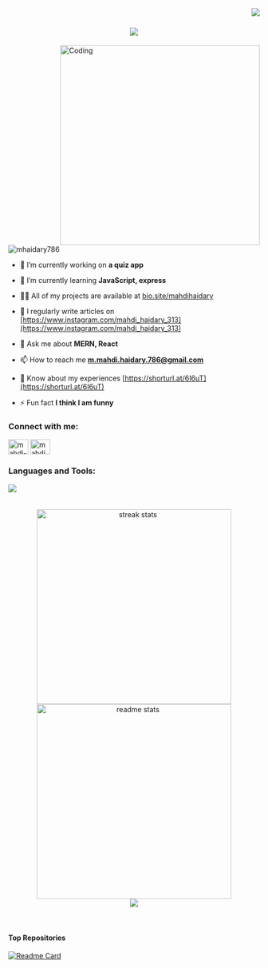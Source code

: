 
 <!--  ![MasterHead](https://1.bp.blogspot.com/-7A4WynwLsMw/XbBpCXG8fHI/AAAAAAAAMt4/uOa1bpLskYgrwGbllhSu2SDj_Mig8SXJQCLcBGAsYHQ/s1600/2000_600px.gif) -->

<!-- <h1 align="center">Hi 👋, I'm Mahdi Haidary</h1> -->
<!-- <h3 align="center">A passionate frontend developer from Afghanistan based in Germany</h3> -->

<img align="right" src="https://visitor-badge.laobi.icu/badge?page_id=mhaidary786.mhaidary786" />

<h1 align="center">
    <img src="https://readme-typing-svg.herokuapp.com/?font=Righteous&size=35&center=true&vCenter=true&width=500&height=70&duration=4000&lines=Hi+There!+👋;+I'm+Mahdi+Haidary!;" />
</h1>



<img align="right" alt="Coding" width="400" src="https://granroyalleigarape.com.br/wp-content/uploads/2021/05/programmer.gif">


<p align="left"> <img src="https://komarev.com/ghpvc/?username=mhaidary786&label=Profile%20views&color=0e75b6&style=flat" alt="mhaidary786" /> </p>

- 🔭 I’m currently working on **a quiz app**

- 🌱 I’m currently learning **JavaScript, express**

- 👨‍💻 All of my projects are available at [bio.site/mahdihaidary](bio.site/mahdihaidary)

- 📝 I regularly write articles on [https://www.instagram.com/mahdi_haidary_313](https://www.instagram.com/mahdi_haidary_313)

- 💬 Ask me about **MERN, React**

- 📫 How to reach me **m.mahdi.haidary.786@gmail.com**

- 📄 Know about my experiences [https://shorturl.at/6I6uT](https://shorturl.at/6I6uT)

- ⚡ Fun fact **I think I am funny**

<h3 align="left">Connect with me:</h3>
<p align="left">
<a href="https://linkedin.com/in/mahdi-haidary-mh313" target="blank"><img align="center" src="https://raw.githubusercontent.com/rahuldkjain/github-profile-readme-generator/master/src/images/icons/Social/linked-in-alt.svg" alt="mahdi-haidary-mh313" height="30" width="40" /></a>
<a href="https://instagram.com/mahdi_haidary_313" target="blank"><img align="center" src="https://raw.githubusercontent.com/rahuldkjain/github-profile-readme-generator/master/src/images/icons/Social/instagram.svg" alt="mahdi_haidary_313" height="30" width="40" /></a>
</p>

<h3 align="left">Languages and Tools:</h3>
<div align="left">
    <img src="https://skillicons.dev/icons?i=javascript,react,nodejs,express,mongodb,bootstrap,html,css,vscode,github,figma,tailwind,git" />
</div>

<br />
<br />

<div align=center>
  <img width=390 src="https://github-readme-streak-stats-salesp07.vercel.app/?user=mhaidary786&count_private=true&theme=react&border_radius=10" alt="streak stats"/>
  <img width=390 src="https://github-readme-stats-salesp07.vercel.app/api?username=mhaidary786&count_private=true&show_icons=true&theme=react&rank_icon=github&border_radius=10" alt="readme stats" />
  <br/>
 <img align="center" src="https://github-readme-stats.vercel.app/api/top-langs/?username=mhaidary786&layout=compact&theme=react&hide_border=true&border_radius=10&size_weight=0.5&count_weight=0.5" />

 <!--
  <img width=325 align="center" src="https://github-readme-stats-mhaidary786.vercel.app/api/top-langs/?username=mhaidary786&hide=HTML&langs_count=8&layout=compact&theme=react&border_radius=10&size_weight=0.5&count_weight=0.5&exclude_repo=github-readme-stats" alt="top langs" />

  -->
</div>

<br />
<br />


#### Top Repositories

[![Readme Card](https://github-readme-stats.vercel.app/api/pin/?username=mhaidary786&repo=imerologio&theme=github_dark)](https://github.com/mhaidary786/imerologio)
